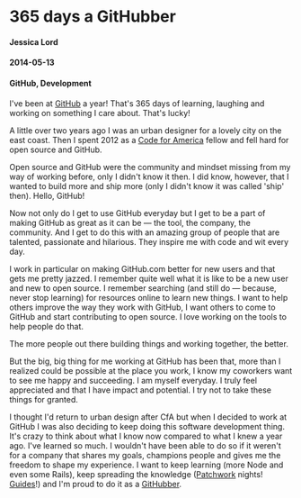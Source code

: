 # 365 days a GitHubber
#### Jessica Lord
#### 2014-05-13
#### GitHub, Development

I've been at [GitHub](http://www.github.com/about) a year! That's 365 days of learning, laughing and working on something I care about. That's lucky!

A little over two years ago I was an urban designer for a lovely city on the east coast. Then I spent 2012 as a [Code for America](http://www.codeforamerica.org) fellow and fell hard for open source and GitHub. 

Open source and GitHub were the community and mindset missing from my way of working before, only I didn't know it then. I did know, however, that I wanted to build more and ship more (only I didn't know it was called 'ship' then). Hello, GitHub!

Now not only do I get to use GitHub everyday but I get to be a part of making GitHub as great as it can be — the tool, the company, the community. And I get to do this with an amazing group of people that are talented, passionate and hilarious. They inspire me with code and wit every day.

I work in particular on making GitHub.com better for new users and that gets me pretty jazzed. I remember quite well what it is like to be a new user and new to open source. I remember searching (and still do — because, never stop learning) for resources online to learn new things. I want to help others improve the way they work with GitHub, I want others to come to GitHub and start contributing to open source. I love working on the tools to help people do that.

The more people out there building things and working together, the better.

But the big, big thing for me working at GitHub has been that, more than I realized could be possible at the place you work, I know my coworkers want to see me happy and succeeding. I am myself everyday. I truly feel appreciated and that I have impact and potential. I try not to take these things for granted.
 
I thought I'd return to urban design after CfA but when I decided to work at GitHub I was also deciding to keep doing this software development thing. It's crazy to think about what I know now compared to what I knew a year ago. I've learned so much. I wouldn't have been able to do so if it  weren't for a company that shares my goals, champions people and gives me the freedom to shape my experience. I want to keep learning (more Node and even some Rails), keep spreading the knowledge ([Patchwork](https://github.com/blog/1805-patchwork-night) nights! [Guides](http://guides.github.com)!) and I'm proud to do it as a [GitHubber](https://github.com/blog/1504-jessica-lord-is-a-githubber).















